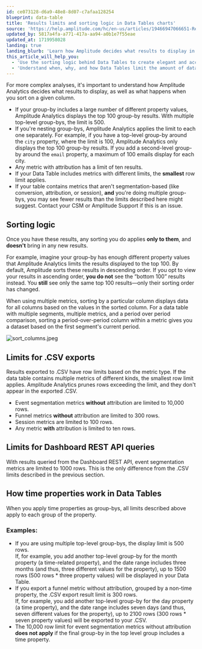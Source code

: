 ```yaml
---
id: ce073128-d6a9-48e8-8d07-c7afaa128254
blueprint: data-table
title: 'Results limits and sorting logic in Data Tables charts'
source: 'https://help.amplitude.com/hc/en-us/articles/19466947066651-Results-limits-and-sorting-logic-in-Data-Tables-charts'
updated_by: 5817a4fa-a771-417a-aa94-a0b1e7f55eae
updated_at: 1719958028
landing: true
landing_blurb: 'Learn how Amplitude decides what results to display in a Data Table chart'
this_article_will_help_you:
  - 'Use the sorting logic behind Data Tables to create elegant and accurate charts'
  - 'Understand when, why, and how Data Tables limit the amount of data you export'
---
```

For more complex analyses, it's important to understand how Amplitude Analytics decides what results to display, as well as what happens when you sort on a given column.

* If your group-by includes a large number of different property values, Amplitude Analytics displays the top 100 group-by results. With multiple top-level group-bys, the limit is 500.
* If you're nesting group-bys, Amplitude Analytics applies the limit to each one separately. For example, if you have a top-level group-by around the `city` property, where the limit is 100, Amplitude Analytics only displays the top 100 group-by results. If you add a second-level group-by around the `email` property, a maximum of 100 emails display for each city.
* Any metric with attribution has a limit of ten results.
* If your Data Table includes metrics with different limits, the **smallest** row limit applies.
* If your table contains metrics that aren't segmentation-based (like conversion, attribution, or session), **and** you're doing multiple group-bys, you may see fewer results than the limits described here might suggest. Contact your CSM or Amplitude Support if this is an issue.

## Sorting logic

Once you have these results, any sorting you do applies **only to them**, and **doesn't** bring in any new results. 

For example, imagine your group-by has enough different property values that Amplitude Analytics limits the results displayed to the top 100. By default, Amplitude sorts these results in descending order. If you opt to view your results in ascending order, **you do not** see the “bottom 100” results instead. You **still** see only the same top 100 results—only their sorting order has changed.

When using multiple metrics, sorting by a particular column displays data for all columns based on the values in the sorted column. For a data table with multiple segments, multiple metrics, and a period over period comparison, sorting a period-over-period column within a metric gives you a dataset based on the first segment's current period.

![sort_columns.jpeg](/docs/output/img/data-tables/sort-columns-jpeg.jpeg)

## Limits for .CSV exports

Results exported to .CSV have row limits based on the metric type. If the data table contains multiple metrics of different kinds, the smallest row limit applies. Amplitude Analytics prunes rows exceeding the limit, and they don't appear in the exported .CSV.

* Event segmentation metrics **without** attribution are limited to 10,000 rows.
* Funnel metrics **without** attribution are limited to 300 rows.
* Session metrics are limited to 100 rows.
* Any metric **with** attribution is limited to ten rows.

## Limits for Dashboard REST API queries

With results queried from the Dashboard REST API, event segmentation metrics are limited to 1000 rows. This is the only difference from the .CSV limits described in the previous section.

## How time properties work in Data Tables

When you apply time properties as group-bys, all limits described above apply to each group of the property.

### Examples:

* If you are using multiple top-level group-bys, the display limit is 500 rows.   
If, for example, you add another top-level group-by for the month property (a time-related property), and the date range includes three months (and thus, three different values for the property), up to 1500 rows (500 rows \* three property values) will be displayed in your Data Table.
* If you export a funnel metric without attribution, grouped by a non-time property, the .CSV export result limit is 300 rows.   
If, for example, you add another top-level group-by for the day property (a time property), and the date range includes seven days (and thus, seven different values for the property), up to 2100 rows (300 rows \* seven property values) will be exported to your .CSV.
*  The 10,000 row limit for event segmentation metrics without attribution **does not apply** if the final group-by in the top level group includes a time property.